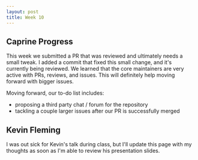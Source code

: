 ```yaml
---
layout: post
title: Week 10
---
```


## Caprine Progress
This week we submitted a PR that was reviewed and ultimately needs a small tweak. I added a commit that fixed this small change, and it's currently being reviewed. We learned that the core maintainers are very active with PRs, reviews, and issues. This will definitely help moving forward with bigger issues.

Moving forward, our to-do list includes:
* proposing a third party chat / forum for the repository 
* tackling a couple larger issues after our PR is successfully merged

## Kevin Fleming
I was out sick for Kevin's talk during class, but I'll update this page with my thoughts as soon as I'm able to review his presentation slides.
